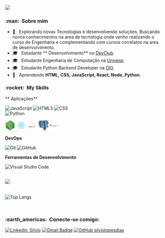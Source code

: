 ![](https://komarev.com/ghpvc/?username=silviolopesdias&color=006bed)

<h3> :man: &nbsp;Sobre mim </h3>

- 🤔 &nbsp; Explorando novas Tecnologias e desenvolvendo soluções, Buscando novos conhecimentos na area de tecnologia onde venho realizando o curso de Engenharia e complementando com cursos correlatos na area de desenvolvimento. 
- 🎓 &nbsp; Estudante ** Desenvolvimento** no  <a href="https://devclub.rodolfomori.com.br/" target="_blank">DevClub</a>.
- 🎓 &nbsp; Estudante Engenharia de Computação na <a href="https://univesp.br/" target="_blank">Univesp</a>
- 🎓 &nbsp; Estudante  Python Backend Developer na <a href="https://web.dio.me/home" target="_blank">DIO</a>
- 🌱 &nbsp; Aprendendo **HTML, CSS, JavaScript, React, Node, Python**.


<h3> :rocket: &nbsp;My Skills </h3>

** Aplicações**

  
  
  ![JavaScript](https://img.shields.io/badge/-JavaScript-333333?style=flat&logo=javascript)
  ![HTML5](https://img.shields.io/badge/-HTML5-333333?style=flat&logo=HTML5)
  ![CSS](https://img.shields.io/badge/-CSS-333333?style=flat&logo=CSS3&logoColor=1572B6)    
  ![Python](https://img.shields.io/badge/-Python-333333?style=flat&logo=python)

 <code><img height="32" src="https://raw.githubusercontent.com/github/explore/80688e429a7d4ef2fca1e82350fe8e3517d3494d/topics/nodejs/nodejs.png" alt="Nodejs"/></code>
  <code><img height="32" src="https://raw.githubusercontent.com/github/explore/80688e429a7d4ef2fca1e82350fe8e3517d3494d/topics/react/react.png" alt="React"/></code>
<code><img height="32" src="https://raw.githubusercontent.com/github/explore/80688e429a7d4ef2fca1e82350fe8e3517d3494d/topics/mysql/mysql.png" alt="MySQL"/></code>
<code><img height="32" src="https://raw.githubusercontent.com/github/explore/80688e429a7d4ef2fca1e82350fe8e3517d3494d/topics/postgresql/postgresql.png" alt="PostegreSQL"/></code>
<code><img height="32" src="https://raw.githubusercontent.com/github/explore/80688e429a7d4ef2fca1e82350fe8e3517d3494d/topics/mongodb/mongodb.png" alt="MongoDB"/></code>

**DevOps**

  ![Git](https://img.shields.io/badge/-Git-333333?style=flat&logo=git)
  ![GitHub](https://img.shields.io/badge/-GitHub-333333?style=flat&logo=github)
 
 

**Ferramentas de Desenvolvimento**

  ![Visual Studio Code](https://img.shields.io/badge/-Visual%20Studio%20Code-333333?style=flat&logo=visual-studio-code&logoColor=007ACC)


  
<br>


<a href="https://github.com/VanessaSwerts">
  <img height="180em" src="https://github-readme-stats.vercel.app/api?username=silviolopesdias&theme=dracula&show_icons=true" />
</a>

</br>


<br/>

![Top Langs](https://github-readme-stats-git-masterrstaa-rickstaa.vercel.app/api/top-langs/?username=silviolopesdias&layout=compact&bg_color=000&border_color=30A3DC&title_color=E94D5F&text_color=FFF)

<br/>

<h3> :earth_americas: &nbsp;Conecte-se comigo: </h3> 

[![Linkedin: Silvio ](https://img.shields.io/badge/-silviolopes-blue?style=flat-square&logo=Linkedin&logoColor=white&link=DO-SEU-LINKEDIN)](https://www.linkedin.com/in/silvio-lopes-dias-69bbba214/)
[![Gmail Badge](https://img.shields.io/badge/-silvio.sandra@live.com-006bed?style=flat-square&logo=Gmail&logoColor=white&link=mailto:silvio.sandra@live.com)](mailto:silvio.sandra@live.com)
[![GitHub silviolopesdias]( https://img.shields.io/github/followers/silviolopesdias?label=follow&style=social)](https://github.com/silviolopesdias)

